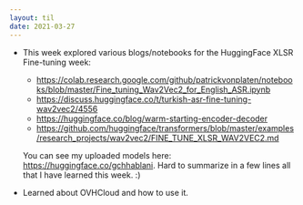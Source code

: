 ```yaml
---
layout: til
date: 2021-03-27
---
```

- This week explored various blogs/notebooks for the HuggingFace XLSR Fine-tuning week:
    - https://colab.research.google.com/github/patrickvonplaten/notebooks/blob/master/Fine_tuning_Wav2Vec2_for_English_ASR.ipynb
    - https://discuss.huggingface.co/t/turkish-asr-fine-tuning-wav2vec2/4556
    - https://huggingface.co/blog/warm-starting-encoder-decoder
    - https://github.com/huggingface/transformers/blob/master/examples/research_projects/wav2vec2/FINE_TUNE_XLSR_WAV2VEC2.md
    
    You can see my uploaded models here: https://huggingface.co/gchhablani. Hard to summarize in a few lines all that I have learned this week. :)
- Learned about OVHCloud and how to use it.
